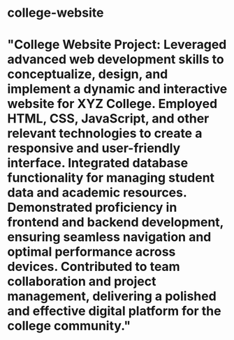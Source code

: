 # college-website

# "College Website Project: Leveraged advanced web development skills to conceptualize, design, and implement a dynamic and interactive website for XYZ College. Employed HTML, CSS, JavaScript, and other relevant technologies to create a responsive and user-friendly interface. Integrated database functionality for managing student data and academic resources. Demonstrated proficiency in frontend and backend development, ensuring seamless navigation and optimal performance across devices. Contributed to team collaboration and project management, delivering a polished and effective digital platform for the college community."
